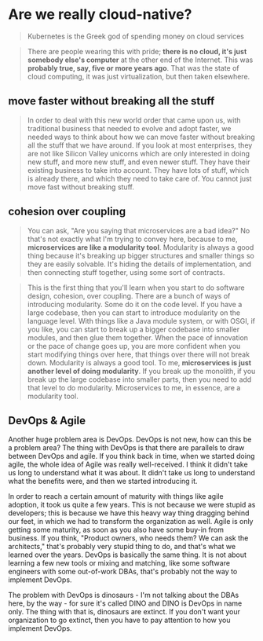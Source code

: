 # Are we really cloud-native?

> Kubernetes is the Greek god of spending money on cloud services

> There are people wearing this with pride; **there is no cloud, it's just somebody else's computer** at the other end of the Internet. This was **probably true, say, five or more years ago**. That was the state of cloud computing, it was just virtualization, but then taken elsewhere.

## move faster without breaking all the stuff
> In order to deal with this new world order that came upon us, with traditional business that needed to evolve and adopt faster, we needed ways to think about how we can move faster without breaking all the stuff that we have around. If you look at most enterprises, they are not like Silicon Valley unicorns which are only interested in doing new stuff, and more new stuff, and even newer stuff. They have their existing business to take into account. They have lots of stuff, which is already there, and which they need to take care of. You cannot just move fast without breaking stuff.


## cohesion over coupling
> You can ask, "Are you saying that microservices are a bad idea?" No that's not exactly what I'm trying to convey here, because to me, **microservices are like a modularity tool**. Modularity is always a good thing because it's breaking up bigger structures and smaller things so they are easily solvable. It's hiding the details of implementation, and then connecting stuff together, using some sort of contracts.

> This is the first thing that you'll learn when you start to do software design, cohesion, over coupling. There are a bunch of ways of introducing modularity. Some do it on the code level. If you have a large codebase, then you can start to introduce modularity on the language level. With things like a Java module system, or with OSGI, if you like, you can start to break up a bigger codebase into smaller modules, and then glue them together. When the pace of innovation or the pace of change goes up, you are more confident when you start modifying things over here, that things over there will not break down. Modularity is always a good tool. To me, **microservices is just another level of doing modularity**. If you break up the monolith, if you break up the large codebase into smaller parts, then you need to add that level to do modularity. Microservices to me, in essence, are a modularity tool.


## DevOps & Agile
Another huge problem area is DevOps. DevOps is not new, how can this be a problem area? The thing with DevOps is that there are parallels to draw between DevOps and agile. If you think back in time, when we started doing agile, the whole idea of Agile was really well-received. I think it didn't take us long to understand what it was about. It didn't take us long to understand what the benefits were, and then we started introducing it.

In order to reach a certain amount of maturity with things like agile adoption, it took us quite a few years. This is not because we were stupid as developers; this is because we have this heavy way thing dragging behind our feet, in which we had to transform the organization as well. Agile is only getting some maturity, as soon as you also have some buy-in from business. If you think, "Product owners, who needs them? We can ask the architects," that's probably very stupid thing to do, and that's what we learned over the years. DevOps is basically the same thing. It is not about learning a few new tools or mixing and matching, like some software engineers with some out-of-work DBAs, that's probably not the way to implement DevOps.

The problem with DevOps is dinosaurs - I'm not talking about the DBAs here, by the way - for sure it's called DINO and DINO is DevOps in name only. The thing with that is, dinosaurs are extinct. If you don't want your organization to go extinct, then you have to pay attention to how you implement DevOps.
